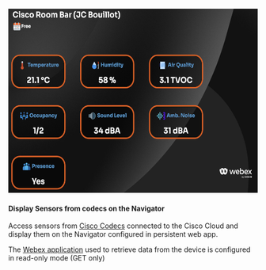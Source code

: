 <p dir="auto"><img src="https://github.com/jcbouillot/RoomSeries_xAPI_Sensors_Signage/blob/main/Digital_Signage.png?raw=true" width="651" height="372" alt="" /></p>
<h4 dir="auto">
  <strong>Display Sensors from codecs on the Navigator</strong>
</h4>
<p dir="auto">
  Access sensors from <a href="https://projectworkplace.cisco.com/products/codecs" target="_blank" rel="noopener">Cisco Codecs</a> connected to the Cisco Cloud and display them on the Navigator configured in persistent web app.
 <p dir="auto"> 
  The <a href="https://developer.webex.com/my-apps"  target="_blank" rel="noopener">Webex application</a> used to retrieve data from the device is configured in read-only mode (GET only)
